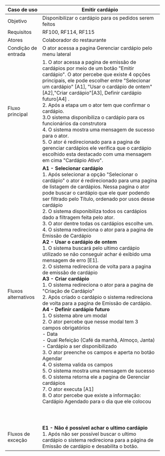 | Caso de uso         | Emitir cardápio                                                                                                                                                                                                                                                                                                                                                                                                                                                                                                                                                                                                                                                                                                                                                                                                                                                                                                                                                                                                                                                                                                                                                                                                                                                                                                                                                                                                                                                                                                                |
| ------------------- | ------------------------------------------------------------------------------------------------------------------------------------------------------------------------------------------------------------------------------------------------------------------------------------------------------------------------------------------------------------------------------------------------------------------------------------------------------------------------------------------------------------------------------------------------------------------------------------------------------------------------------------------------------------------------------------------------------------------------------------------------------------------------------------------------------------------------------------------------------------------------------------------------------------------------------------------------------------------------------------------------------------------------------------------------------------------------------------------------------------------------------------------------------------------------------------------------------------------------------------------------------------------------------------------------------------------------------------------------------------------------------------------------------------------------------------------------------------------------------------------------------------------------------ |
| Objetivo            | Disponibilizar o cardápio para os pedidos serem feitos                                                                                                                                                                                                                                                                                                                                                                                                                                                                                                                                                                                                                                                                                                                                                                                                                                                                                                                                                                                                                                                                                                                                                                                                                                                                                                                                                                                                                                                                         |
| Requisitos          | RF100, RF114, RF115                                                                                                                                                                                                                                                                                                                                                                                                                                                                                                                                                                                                                                                                                                                                                                                                                                                                                                                                                                                                                                                                                                                                                                                                                                                                                                                                                                                                                                                                                                            |
| Atores              | Colaborador do restaurante                                                                                                                                                                                                                                                                                                                                                                                                                                                                                                                                                                                                                                                                                                                                                                                                                                                                                                                                                                                                                                                                                                                                                                                                                                                                                                                                                                                                                                                                                                     |
| Condição de entrada | O ator acessa a pagina Gerenciar cardápio pelo menu lateral                                                                                                                                                                                                                                                                                                                                                                                                                                                                                                                                                                                                                                                                                                                                                                                                                                                                                                                                                                                                                                                                                                                                                                                                                                                                                                                                                                                                                                                                    |
| Fluxo principal     | 1. O ator acessa a pagina de emissão de cardápios por meio de um botão "Emitir cardápio". O ator percebe que existe 4 opções principais, ele pode escolher entre "Selecionar um cardápio" [A1], "Usar o cardápio de ontem"[A2],"Criar cardápio"[A3], Definir cardápio futuro[A4] .<br>2. Após a etapa um o ator tem que confirmar o cardápio.<br>3.O sistema disponibiliza o cardápio para os funcionários da construtora<br>4. O sistema mostra uma mensagem de sucesso para o ator.<br>5. O ator é redirecionado para a pagina de gerenciar cardápios ele verifica que o cardápio escolhido esta destacado com uma mensagem em cima "Cardápio Ativo".                                                                                                                                                                                                                                                                                                                                                                                                                                                                                                                                                                                                                                                                                                                                                                                                                                                                        |
| Fluxos alternativos | **A1 - Selecionar cardápio**<br>1. Após selecionar a opção "Selecionar o cardápio" o ator é redirecionado para uma pagina de listagem de cardápios. Nessa pagina o ator pode buscar o cardápio que ele quer podendo ser filtrado pelo Título, ordenado por usos desse cardápio<br>2. O sistema disponibiliza todos os cardápios dado a filtragem feita pelo ator.<br>3. O ator dentre todas os cardápios escolhe um.<br>4. O sistema redireciona o ator para a pagina de Emissão de Cardápio<br>**A2 - Usar o cardápio de ontem**<br>1. O sistema buscará pelo ultimo cardápio utilizado se não conseguir achar é exibido uma mensagem de erro [E1].<br>2. O sistema redireciona de volta para a pagina de emissão de cardápio<br>**A3 - Criar cardápio**<br>1. O sistema redireciona o ator para a pagina de "Criação de Cardápio"<br>2. Após criado o cardápio o sistema redireciona de volta para a pagina de Emissão de cardápio.<br>**A4 - Definir cardápio futuro**<br>1. O sistema abre um modal<br>2. O ator percebe que nesse modal tem 3 campos obrigatórios<br>        - Data<br>		- Qual Refeição (Café da manhã, Almoço, Janta)<br>		- Cardápio a ser disponibilizado<br>3. O ator preenche os campos e aperta no botão Agendar<br>4. O sistema valida os campos<br>5. O sistema mostra uma mensagem de sucesso<br>6. O sistema retorna ele a pagina de Gerenciar cardápios<br>7. O ator executa [A1]<br>8. O ator percebe que existe a informação: Cardápio Agendado para o dia que ele colocou <br><br><br><br> |
| Fluxos de exceção   | **E1 - Não é possível achar o ultimo cardápio**<br>1. Após não ser possível buscar o ultimo cardápio o sistema redireciona para a página de Emissão de cardápio e desabilita o botão.<br>                                                                                                                                                                                                                                                                                                                                                                                                                                                                                                                                                                                                                                                                                                                                                                                                                                                                                                                                                                                                                                                                                                                                                                                                                                                                                                                                      |
